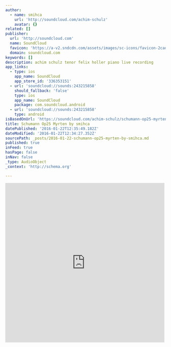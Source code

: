 ```yaml
---
author:
  - name: smihca
    url: 'http://soundcloud.com/achim-schulz'
    avatar: {}
related: []
publisher:
  url: 'http://soundcloud.com'
  name: SoundCloud
  favicon: 'https://a-v2.sndcdn.com/assets/images/sc-icons/favicon-2cadd14b.ico'
  domain: soundcloud.com
keywords: []
description: achim schulz tenor felix holler piano live recording
app_links:
  - type: ios
    app_name: SoundCloud
    app_store_id: '336353151'
  - url: 'soundcloud://sounds:243215858'
    should_fallback: 'false'
    type: ios
    app_name: SoundCloud
    package: com.soundcloud.android
  - url: 'soundcloud://sounds:243215858'
    type: android
isBasedOnUrl: 'https://soundcloud.com/achim-schulz/schumann-op25-myrten'
title: Schumann Op25 Myrten by smihca
datePublished: '2016-01-22T12:35:49.182Z'
dateModified: '2016-01-22T12:34:27.352Z'
sourcePath: _posts/2016-01-22-schumann-op25-myrten-by-smihca.md
published: true
inFeed: true
hasPage: false
inNav: false
_type: AudioObject
_context: 'http://schema.org'

---
```

<iframe src="https://cdn.embedly.com/widgets/media.html?src=https%3A%2F%2Fw.soundcloud.com%2Fplayer%2F%3Fvisual%3Dtrue%26url%3Dhttp%253A%252F%252Fapi.soundcloud.com%252Ftracks%252F243215858%26show_artwork%3Dtrue&amp;url=https%3A%2F%2Fsoundcloud.com%2Fachim-schulz%2Fschumann-op25-myrten&amp;image=http%3A%2F%2Fi1.sndcdn.com%2Fartworks-000144126094-tx8b8o-t500x500.jpg&amp;key=b7d04c9b404c499eba89ee7072e1c4f7&amp;type=text%2Fhtml&amp;schema=soundcloud" width="500" height="500" scrolling="no" frameborder="0" allowfullscreen="allowfullscreen" style=""></iframe>